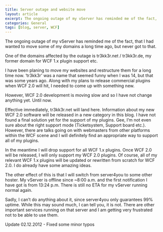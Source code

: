 ```yaml
---
title: Server outage and website move
layout: article
excerpt: The ongoing outage of my vServer has reminded me of the fact, that I had wanted to move some of my domains a long time ago, but never got to that.
categories: General
tags: [blog, server, WCF]
---
```


The ongoing outage of my vServer has reminded me of the fact, that I had wanted to move some of my domains a long time ago, but never got to that.


One of the domains affected by the outage is tr3kk3r.net / tr3kk3r.de, my former domain for WCF 1.x plugin support etc.


I have been planing to move my websites and restructure them for a long time now. ‘tr3kk3r’ was a name that seemed funny when I was 14, but that was some years ago. Along with my plans to release commercial plugins when WCF 2.0 will hit, I needed to come up with something new.


However, WCF 2.0 development is moving slow and so I have not change anything yet. Until now.


Effective immediately, tr3kk3r.net will land here. Information about my new WCF 2.0 software will be released in a new category in this blog. I have not found a final solution yet for the support of my plugins. Gee, I’m not even sure about the right support mode (Ticketsystem, Support board etc.). However, there are talks going on with webmasters from other platforms within the WCF scene and I will definitely find an appropriate way to support all of my plugins.


In the meantime I will drop support for all WCF 1.x plugins. Once WCF 2.0 will be released, I will only support my WCF 2.0 plugins. Of course, all of my relevant WCF 1.x plugins will be updated or rewritten from scratch for WCF 2.0. I do already have some amazing ideas.


The other effect of this is that I will switch from server4you to some other hoster. My vServer is offline since ~8:00 a.m. and the first notification I have got is from 13:24 p.m. There is still no ETA for my vServer running normal again.


Sadly, I can’t do anything about it, since server4you only guarantees 99% uptime. While this may sound much, I can tell you, it is not. There are other important services running on that server and I am getting very frustrated not to be able to use them.


Update 02.12.2012 - Fixed some minor typos
